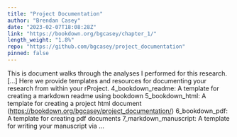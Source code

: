 ```yaml
---
title: "Project Documentation"
author: "Brendan Casey"
date: "2023-02-07T18:08:28Z"
link: "https://bookdown.org/bgcasey/chapter_1/"
length_weight: "1.8%"
repo: "https://github.com/bgcasey/project_documentation"
pinned: false
---
```


This is document walks through the analyses I performed for this research. [...] Here we provide templates and resources for documenting your research from within your rProject. 4_bookdown_readme: A template for creating a markdown readme using bookdown 5_bookdown_html: A template for creating a project html document (https://bookdown.org/bgcasey/project_documentation/) 6_bookdown_pdf: A template for creating pdf documents 7_markdown_manuscript: A template for writing your manuscript via ...
